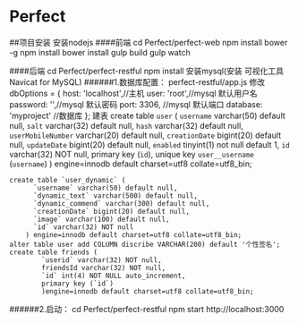 # Perfect

##项目安装
    安装nodejs
####前端
    cd Perfect/perfect-web
    npm install bower -g
    npm install
    bower install
    gulp build
    gulp watch

####后端
    cd Perfect/perfect-restful
    npm install
    安装mysql(安装 可视化工具Navicat for MySQL)
######1.数据库配置：
    perfect-restful/app.js
    修改
    dbOptions = {
          host: 'localhost',//主机
          user: 'root',//mysql 默认用户名
          password: '',//mysql 默认密码
          port: 3306, //mysql 默认端口
          database: 'myproject' //数据库
        };
    建表
    create table `user` (
      `username` varchar(50) default null,
      `salt` varchar(32) default null,
      `hash` varchar(32) default null,
      `userMobileNumber` varchar(20) default null,
      `creationDate` bigint(20) default null,
      `updateDate` bigint(20) default null,
      `enabled` tinyint(1) not null default 1,
      `id` varchar(32) NOT null,
      primary key (`id`),
      unique key `user__username` (`username`)
    ) engine=innodb default charset=utf8 collate=utf8_bin;

    create table `user_dynamic` (
          `username` varchar(50) default null,
          `dynamic_text` varchar(500) default null,
          `dynamic_commend` varchar(300) default null,
          `creationDate` bigint(20) default null,
          `image` varchar(100) default null,
          `id` varchar(32) NOT null
        ) engine=innodb default charset=utf8 collate=utf8_bin;
    alter table user add COLUMN discribe VARCHAR(200) default '个性签名';
    create table friends (
            `userid` varchar(32) NOT null,
            friendsId varchar(32) NOT null,
            `id` int(4) NOT NULL auto_increment,
            primary key (`id`)
            )engine=innodb default charset=utf8 collate=utf8_bin;
######2.启动：
    cd Perfect/perfect-restful
    npm start
    http://localhost:3000

